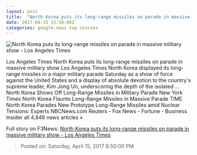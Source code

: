 ```yaml
---
layout: post
title:  "North Korea puts its long-range missiles on parade in massive military show - Los Angeles Times"
date: 2017-04-15 15:50:00Z
categories: google-news-top-stories
---
```


![North Korea puts its long-range missiles on parade in massive military show - Los Angeles Times](http://www.trbimg.com/img-58f2417f/turbine/la-fg-north-korea-military-20170415)

Los Angeles Times North Korea puts its long-range missiles on parade in massive military show Los Angeles Times North Korea displayed its long-range missiles in a major military parade Saturday as a show of force against the United States and a display of absolute devotion to the country's supreme leader, Kim Jong Un, underscoring the depth of the isolated ... North Korea Shows Off Long-Range Missiles in Military Parade New York Times North Korea Flaunts Long-Range Missiles in Massive Parade TIME North Korea Parades New Prototype Long-Range Missiles amid Nuclear Tensions: Experts NBCNews.com Reuters - Fox News - Fortune - Business Insider all 4,848 news articles »


Full story on F3News: [North Korea puts its long-range missiles on parade in massive military show - Los Angeles Times](http://www.f3nws.com/n/GuMegE)

> Posted on: Saturday, April 15, 2017 8:50:00 PM
